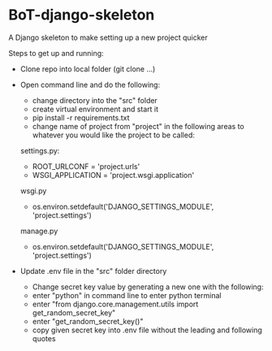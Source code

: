 # BoT-django-skeleton
A Django skeleton to make setting up a new project quicker

Steps to get up and running:
 - Clone repo into local folder (git clone ...)
 - Open command line and do the following:
     - change directory into the "src" folder
     - create virtual environment and start it
     - pip install -r requirements.txt
     - change name of project from "project" in the following areas to whatever you would like the project to be called:
     
     settings.py:
     - ROOT_URLCONF = 'project.urls'
     - WSGI_APPLICATION = 'project.wsgi.application'
     
     wsgi.py
     - os.environ.setdefault('DJANGO_SETTINGS_MODULE', 'project.settings')
     
     manage.py
     - os.environ.setdefault('DJANGO_SETTINGS_MODULE', 'project.settings')
     
 - Update .env file in the "src" folder directory
   - Change secret key value by generating a new one with the following:
   - enter "python" in command line to enter python terminal
   - enter "from django.core.management.utils import get_random_secret_key"
   - enter "get_random_secret_key()"
   - copy given secret key into .env file without the leading and following quotes
